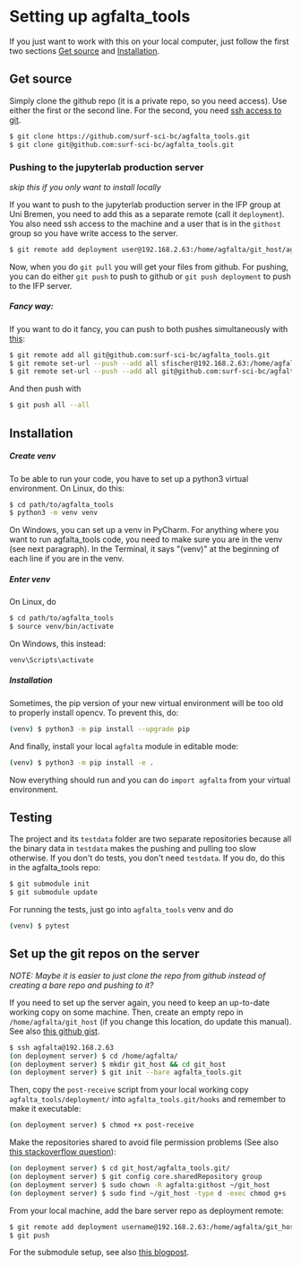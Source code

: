 # Setting up agfalta_tools

If you just want to work with this on your local computer, just follow the first two sections [Get source](#Get-source) and [Installation](Installation).

## Get source

Simply clone the github repo (it is a private repo, so you need access). Use either the first or the second line. For the second, you need [ssh access to git](https://docs.github.com/en/free-pro-team@latest/github/authenticating-to-github/connecting-to-github-with-ssh).

```sh
$ git clone https://github.com/surf-sci-bc/agfalta_tools.git
$ git clone git@github.com:surf-sci-bc/agfalta_tools.git
```

### Pushing to the jupyterlab production server

*skip this if you only want to install locally*

If you want to push to the jupyterlab production server in the IFP group at Uni Bremen, you need to add this as a separate remote (call it `deployment`). You also need ssh access to the machine and a user that is in the `githost` group so you have write access to the server. 

```sh
$ git remote add deployment user@192.168.2.63:/home/agfalta/git_host/agfalta_tools.git
```

Now, when you do `git pull` you will get your files from github. For pushing, you can do either `git push` to push to github or `git push deployment` to push to the IFP server.

##### Fancy way:

If you want to do it fancy, you can push to both pushes simultaneously with [this](https://stackoverflow.com/questions/5785549/able-to-push-to-all-git-remotes-with-the-one-command):

```sh
$ git remote add all git@github.com:surf-sci-bc/agfalta_tools.git
$ git remote set-url --push --add all sfischer@192.168.2.63:/home/agfalta/git_host/agfalta_tools.git
$ git remote set-url --push --add all git@github.com:surf-sci-bc/agfalta_tools.git
```

And then push with

```sh
$ git push all --all
```

## Installation

##### Create venv

To be able to run your code, you have to set up a python3 virtual environment. On Linux, do this:

```sh
$ cd path/to/agfalta_tools
$ python3 -m venv venv
```

On Windows, you can set up a venv in PyCharm. For anything where you want to run agfalta_tools code, you need to make sure you are in the venv (see next paragraph). In the Terminal, it says "(venv)" at the beginning of each line if you are in the venv.

##### Enter venv

On Linux, do

```sh
$ cd path/to/agfalta_tools
$ source venv/bin/activate
```

On Windows, this instead:

```cmd
venv\Scripts\activate
```

##### Installation

Sometimes, the pip version of your new virtual environment will be too old to properly install opencv. To prevent this, do:

```sh
(venv) $ python3 -m pip install --upgrade pip
```

And finally, install your local `agfalta` module in editable mode:

```sh
(venv) $ python3 -m pip install -e .
```

Now everything should run and you can do `import agfalta` from your virtual environment.


## Testing

The project and its `testdata` folder are two separate repositories because all the binary data in `testdata` makes the pushing and pulling too slow otherwise. If you don't do tests, you don't need `testdata`. If you do, do this in the agfalta_tools repo:

```sh
$ git submodule init
$ git submodule update
```

For running the tests, just go into `agfalta_tools` venv and do

```sh
(venv) $ pytest
```


## Set up the git repos on the server

*NOTE: Maybe it is easier to just clone the repo from github instead of creating a bare repo and pushing to it?*

If you need to set up the server again, you need to keep an up-to-date working copy on some machine. Then, create an empty repo in `/home/agfalta/git_host` (if you change this location, do update this manual). See also [this github gist](https://gist.github.com/noelboss/3fe13927025b89757f8fb12e9066f2fa).

```sh
$ ssh agfalta@192.168.2.63
(on deployment server) $ cd /home/agfalta/
(on deployment server) $ mkdir git_host && cd git_host
(on deployment server) $ git init --bare agfalta_tools.git
```

Then, copy the `post-receive` script from your local working copy `agfalta_tools/deployment/` into `agfalta_tools.git/hooks` and remember to make it executable:

```sh
(on deployment server) $ chmod +x post-receive
```

Make the repositories shared to avoid file permission problems (See also [this stackoverflow question](https://stackoverflow.com/questions/6448242/git-push-error-insufficient-permission-for-adding-an-object-to-repository-datab)):

```sh
(on deployment server) $ cd git_host/agfalta_tools.git/
(on deployment server) $ git config core.sharedRepository group
(on deployment server) $ sudo chown -R agfalta:githost ~/git_host
(on deployment server) $ sudo find ~/git_host -type d -exec chmod g+s '{}' +
```

From your local machine, add the bare server repo as deployment remote:

```sh
$ git remote add deployment username@192.168.2.63:/home/agfalta/git_host/agfalta_tools.git
$ git push
```

For the submodule setup, see also [this blogpost](http://blog.davidecoppola.com/2015/02/how-to-create-git-submodule-from-repository-subdirectory/).
